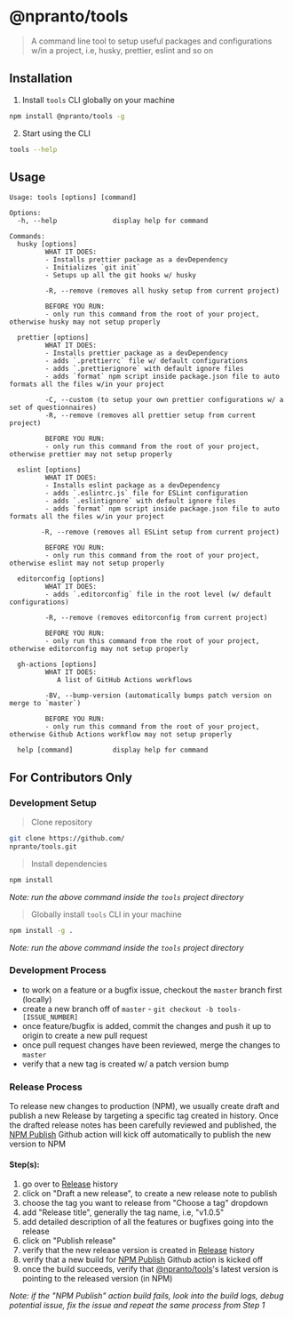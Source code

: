 # @npranto/tools

> A command line tool to setup useful packages and configurations w/in a project, i.e, husky, prettier, eslint and so on

## Installation

1. Install `tools` CLI globally on your machine

```sh
npm install @npranto/tools -g
```

2. Start using the CLI

```sh
tools --help
```

## Usage

```
Usage: tools [options] [command]

Options:
  -h, --help              display help for command

Commands:
  husky [options]
  		 WHAT IT DOES:
  		 - Installs prettier package as a devDependency
  		 - Initializes `git init`
  		 - Setups up all the git hooks w/ husky

  		 -R, --remove (removes all husky setup from current project)

  		 BEFORE YOU RUN:
  		 - only run this command from the root of your project, otherwise husky may not setup properly

  prettier [options]
  		 WHAT IT DOES:
  		 - Installs prettier package as a devDependency
  		 - adds `.prettierrc` file w/ default configurations
  		 - adds `.prettierignore` with default ignore files
  		 - adds `format` npm script inside package.json file to auto formats all the files w/in your project

  		 -C, --custom (to setup your own prettier configurations w/ a set of questionnaires)
  		 -R, --remove (removes all prettier setup from current project)

  		 BEFORE YOU RUN:
  		 - only run this command from the root of your project, otherwise prettier may not setup properly

  eslint [options]
  		 WHAT IT DOES:
  		 - Installs eslint package as a devDependency
  		 - adds `.eslintrc.js` file for ESLint configuration
  		 - adds `.eslintignore` with default ignore files
  		 - adds `format` npm script inside package.json file to auto formats all the files w/in your project

  		-R, --remove (removes all ESLint setup from current project)

  		 BEFORE YOU RUN:
  		 - only run this command from the root of your project, otherwise eslint may not setup properly

  editorconfig [options]
  		 WHAT IT DOES:
  		 - adds `.editorconfig` file in the root level (w/ default configurations)

  		 -R, --remove (removes editorconfig from current project)

  		 BEFORE YOU RUN:
  		 - only run this command from the root of your project, otherwise editorconfig may not setup properly

  gh-actions [options]
  		 WHAT IT DOES:
  			A list of GitHub Actions workflows

  		 -BV, --bump-version (automatically bumps patch version on merge to `master`)

  		 BEFORE YOU RUN:
  		 - only run this command from the root of your project, otherwise Github Actions workflow may not setup properly

  help [command]          display help for command
```

## For Contributors Only

### Development Setup
> Clone repository
```sh
git clone https://github.com/
npranto/tools.git
```
> Install dependencies
```sh
npm install
```
*Note: run the above command inside the `tools` project directory*

> Globally install `tools` CLI in your machine
```sh
npm install -g .
``` 
*Note: run the above command inside the `tools` project directory*
### Development Process
- to work on a feature or a bugfix issue, checkout the `master` branch first (locally)
- create a new branch off of `master` - `git checkout -b tools-[ISSUE_NUMBER]`
- once feature/bugfix is added, commit the changes and push it up to origin to create a new pull request
- once pull request changes have been reviewed, merge the changes to `master`
- verify that a new tag is created w/ a patch version bump

### Release Process
To release new changes to production (NPM), we usually create draft and publish a new Release by targeting a specific tag created in history. Once the drafted release notes has been carefully reviewed and published, the [NPM Publish](https://github.com/npranto/tools/actions/workflows/npm-publish.yml) Github action will kick off automatically to publish the new version to NPM
#### Step(s):
1. go over to [Release](https://github.com/npranto/tools/releases) history
2. click on "Draft a new release", to create a new release note to publish
3. choose the tag you want to release from "Choose a tag" dropdown
4. add "Release title", generally the tag name, i.e, "v1.0.5"
5. add detailed description of all the features or bugfixes going into the release
6. click on "Publish release"
7. verify that the new release version is created in [Release](https://github.com/npranto/tools/releases) history
8. verify that a new build for [NPM Publish](https://github.com/npranto/tools/actions/workflows/npm-publish.yml) Github action is kicked off 
9. once the build succeeds, verify that [@npranto/tools](https://www.npmjs.com/package/@npranto/tools)'s latest version is pointing to the released version (in NPM)

*Note: if the "NPM Publish" action build fails, look into the build logs, debug potential issue, fix the issue and repeat the same process from Step 1*
